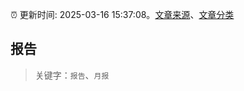 :alarm_clock: 更新时间: 2025-03-16 15:37:08。[文章来源](/README.md)、[文章分类](/TAGS.md)

## 报告


> 关键字：`报告`、`月报`



